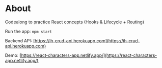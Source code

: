 # About

Codealong to practice React concepts (Hooks & Lifecycle + Routing)

Run the app: `npm start`

Backend API: [https://ih-crud-api.herokuapp.com](https://ih-crud-api.herokuapp.com)

Demo: [https://react-characters-app.netlify.app/](https://react-characters-app.netlify.app/)

